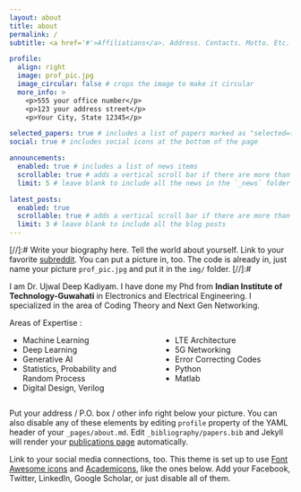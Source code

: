 ```yaml
---
layout: about
title: about
permalink: /
subtitle: <a href='#'>Affiliations</a>. Address. Contacts. Motto. Etc.

profile:
  align: right
  image: prof_pic.jpg
  image_circular: false # crops the image to make it circular
  more_info: >
    <p>555 your office number</p>
    <p>123 your address street</p>
    <p>Your City, State 12345</p>

selected_papers: true # includes a list of papers marked as "selected={true}"
social: true # includes social icons at the bottom of the page

announcements:
  enabled: true # includes a list of news items
  scrollable: true # adds a vertical scroll bar if there are more than 3 news items
  limit: 5 # leave blank to include all the news in the `_news` folder

latest_posts:
  enabled: true
  scrollable: true # adds a vertical scroll bar if there are more than 3 new posts items
  limit: 3 # leave blank to include all the blog posts
---
```


[//]:# Write your biography here. Tell the world about yourself. Link to your favorite [subreddit](http://reddit.com). You can put a picture in, too. The code is already in, just name your picture `prof_pic.jpg` and put it in the `img/` folder. [//]:#

I am Dr. Ujwal Deep Kadiyam. I have done my Phd from **Indian Institute of Technology-Guwahati** in Electronics and Electrical Engineering. I specialized in the area of Coding Theory and Next Gen Networking.



<div style="display: flex; gap: 40px;">
<div style="flex: 1;">
Areas of Expertise :
<ul>
  <li>Machine Learning</li>
  <li>Deep Learning</li>
  <li>Generative AI</li>
  <li>Statistics, Probability and Random Process</li>
  <li>Digital Design, Verilog</li>
</ul>
</div>

<div style="flex: 1;">
<br>
<ul>  
  <li>LTE Architecture</li>
  <li>5G Networking</li>
  <li>Error Correcting Codes</li>
  <li>Python</li>
  <li>Matlab</li>
</ul>
</div>
</div>



Put your address / P.O. box / other info right below your picture. You can also disable any of these elements by editing `profile` property of the YAML header of your `_pages/about.md`. Edit `_bibliography/papers.bib` and Jekyll will render your [publications page](/al-folio/publications/) automatically.

Link to your social media connections, too. This theme is set up to use [Font Awesome icons](https://fontawesome.com/) and [Academicons](https://jpswalsh.github.io/academicons/), like the ones below. Add your Facebook, Twitter, LinkedIn, Google Scholar, or just disable all of them.
